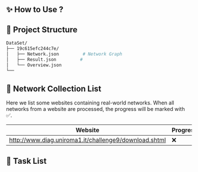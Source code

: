 ## ✨ How to Use ?






## 📂 Project Structure
```bash
DataSet/
├── 19c615efc244c7e/        
│   ├── Network.json         # Network Graph
│   ├── Result.json         # 
│   └── Overview.json
└──  
```





## 📌 Network Collection List
Here we list some websites containing real-world networks. When all networks from a website are processed, the progress will be marked with ✅.  
          
| Website  | Progress |
|--------------------------------------------------------|---|
| http://www.diag.uniroma1.it/challenge9/download.shtml  |❌|





## 📌 Task List




